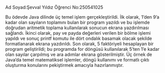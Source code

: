 Ad Soyad:Şevval Yıldız
Öğrenci No:250541025

Bu ödevde Java dilinde üç temel işlem gerçekleştirildi. İlk olarak, 1’den 9’a kadar olan sayıların toplamını bulan bir program yazıldı ve bu işlemde doğrudan aritmetik 
toplama kullanılarak sonucun ekrana yazdırılması sağlandı. İkinci olarak, pay ve payda değerleri verilen bir bölme işlemi yapıldı ve sonuç printf komutu ile dört ondalık
basamak olacak şekilde formatlanarak ekrana yazdırıldı. Son olarak, 5 faktöriyeli hesaplayan bir program geliştirildi; bu programda for döngüsü kullanılarak 5’ten 1’e
kadar olan sayılar çarpılmış ve ara adımlar ekrana gösterilmiştir. Üç örnek de Java’da temel matematiksel işlemler, döngü kullanımı ve formatlı çıktı oluşturma 
konularını pekiştirmek amacıyla hazırlanmıştır.
